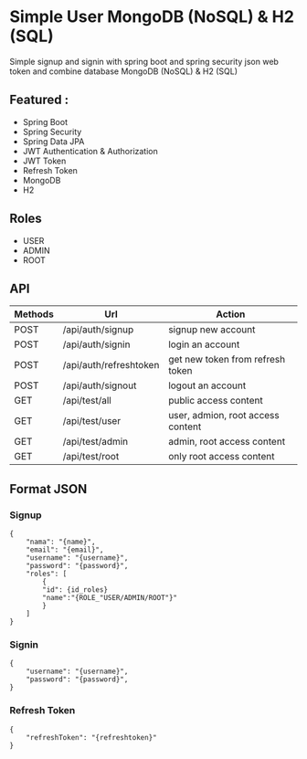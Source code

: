 # Simple User MongoDB (NoSQL) & H2 (SQL)
Simple signup and signin with spring boot and spring security json web token and combine database MongoDB (NoSQL) & H2 (SQL)

## Featured :
- Spring Boot 
- Spring Security
- Spring Data JPA
- JWT Authentication & Authorization
- JWT Token
- Refresh Token
- MongoDB
- H2 

## Roles
- USER
- ADMIN 
- ROOT
 
## API
Methods | Url | Action |
--- | --- | --- |
| POST | /api/auth/signup | signup new account |
| POST | /api/auth/signin | login an account |
| POST | /api/auth/refreshtoken | get new token from refresh token |
| POST | /api/auth/signout | logout an account |
| GET | /api/test/all | public access content |
| GET | /api/test/user | user, admion, root access content |
| GET | /api/test/admin | admin, root access content |
| GET | /api/test/root | only root access content |

## Format JSON
### Signup
```
{
    "nama": "{name}",
    "email": "{email}",
    "username": "{username}",
    "password": "{password}",
    "roles": [
        {
        "id": {id_roles}
        "name":"{ROLE_"USER/ADMIN/ROOT"}"
        }
    ]
}
```

### Signin
```
{
    "username": "{username}",
    "password": "{password}",
}
```

### Refresh Token
```
{
    "refreshToken": "{refreshtoken}"
}
```
